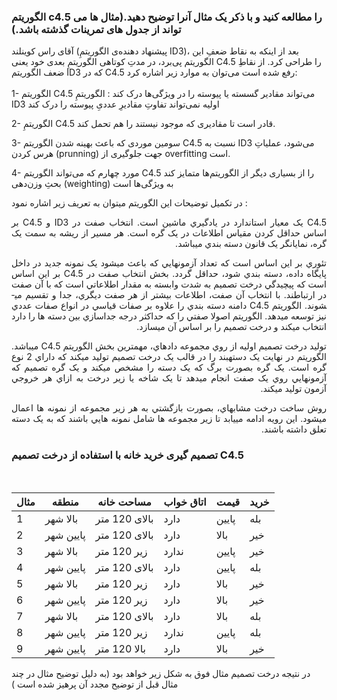 ### الگوریتم c4.5 را مطالعه کنید و با ذکر یک مثال آنرا توضیح دهید.(مثال ها می تواند از جدول های تمرینات گذشته باشد.)


آقای راس کوینلند (پیشنهاد دهنده‌ی الگوریتمِ ID3)، بعد از اینکه به نقاط ضعفِ این الگوریتم پی‌برد، در مدتِ کوتاهی الگوریتمِ بعدی خود یعنی C4.5 را طراحی کرد. از نقاطِ ضعف الگوریتم ID3 که در C4.5 رفع شده است می‌توان به موارد زیر اشاره کرد:
<br/>
<br/>
1- الگوریتم C4.5 می‌تواند مقادیر گسسته یا پیوسته را در ویژگی‌ها درک کند : الگوریتمِ ID3 اولیه نمی‌تواند تفاوتِ مقادیرِ عددیِ پیوسته را درک کند

2- الگوریتمِ C4.5 قادر است تا مقادیری که موجود نیستند را هم تحمل کند.

3- سومین موردی که باعث بهینه شدن الگوریتم C4.5 نسبت به ID3 می‌شود، عملیاتِ هرس کردن (prunning) جهت جلوگیری از overfitting است.

4- مورد چهارم که می‌تواند الگوریتم C4.5 را از بسیاری دیگر از الگوریتم‌ها متمایز کند بحثِ وزن‌دهی (weighting) به ویژگی‌ها است

در تکمیل توضیحات این الگوریتم میتوان به تعریف زیر اشاره نمود : 
<div dir="rtl" align="justify">
 <p dir="rtl" align="justify">
C4.5 يک معيار استاندارد در يادگيري ماشين است. انتخاب صفت در ID3 و C4.5 بر اساس حداقل کردن مقياس اطلاعات در يک گره است. هر مسير از ريشه به سمت يک گره، نمايان­گر يک قانون دسته بندي مي­باشد.
 </p>
 <p>
تئوري بر اين اساس است که تعداد آزمون­هايي که باعث مي­شود يک نمونه جديد در داخل پايگاه داده، دسته بندي شود، حداقل گردد. بخش انتخاب صفت در C4.5 بر اين اساس است که پيچيدگي درخت تصميم به شدت وابسته به مقدار اطلاعاتي است که با آن صفت در ارتباطند. با انتخاب آن صفت، اطلاعات بيشتر از هر صفت ديگري،  جدا و تقسيم مي­شوند. الگوريتم C4.5 دامنه دسته بندي را علاوه بر صفات قياسي در انواع صفات عددي نيز توسعه مي­دهد. الگوريتم اصولا صفتي را که حداکثر درجه جداسازي بين دسته ها را دارد انتخاب مي­کند و درخت تصميم را بر اساس آن مي­سازد.
 </p>
  <p>
    توليد درخت تصميم اوليه از روي مجموعه داده­اي، مهم­ترين بخش الگوريتم C4.5 مي­باشد. الگوريتم در نهايت يک دسته­بند را در قالب يک درخت تصميم توليد مي­کند که داراي 2 نوع گره است. يک گره بصورت برگ که يک دسته را مشخص مي­کند و يک گره تصميم که آزمون­هايي روي يک صفت انجام مي­دهد تا يک شاخه يا زير درخت به ازاي هر خروجي آزمون توليد مي­کند.

روش ساخت درخت مشابه­اي، بصورت بازگشتي به هر زير مجموعه از نمونه ها اعمال مي­شود. اين رويه  ادامه مي­يابد تا زير مجموعه ها شامل نمونه هايي باشند که به يک دسته تعلق داشته باشند.
  </p>
 </div>
 
 
 
 
 
 
### تصمیم گیری خرید خانه با استفاده از درخت تصمیم C4.5
<br/>
<div align="right">

|مثال| منطقه | مساحت خانه | اتاق خواب | قیمت | خرید|
|------|------|------------------|-------------|-------|-----|
|1| بالا شهر | بالای 120 متر| دارد |پایین|بله|
|2| پایین شهر | بالای 120 متر| دارد |بالا|خیر|
|3| بالا شهر | زیر 120 متر| ندارد |پایین|خیر|
|4| پایین شهر |بالای 120 متر | دارد |پایین|بله|
|5| بالا شهر | زیر 120 متر| دارد |بالا|خیر|
|6| پایین شهر |زیر 120 متر | دارد |بالا|خیر|
|7| بالا شهر | بالای 120 متر| دارد |بالا|بله|
|8| پایین شهر |زیر 120 متر | ندارد |پایین|بله|
|9| پایین شهر |بالا 120 متر | دارد |بالا|خیر|

</div>
<div dir="ltr">
  
 در نتیجه درخت تصمیم مثال فوق به شکل زیر خواهد بود 
 (به دلیل توضیح مثال در چند مثال قبل از توضیح مجدد آن پرهیز شده است )
  
  </div>
